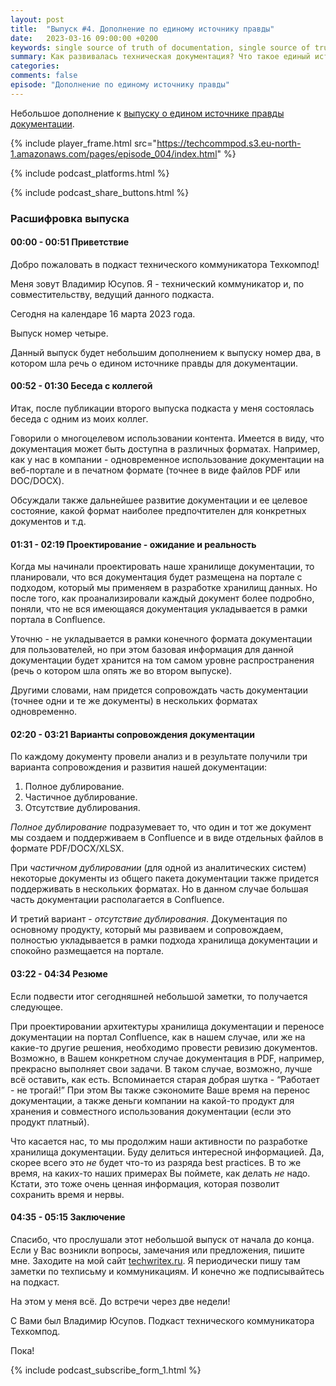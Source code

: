```yaml
---
layout: post
title:  "Выпуск #4. Дополнение по единому источнику правды"
date:   2023-03-16 09:00:00 +0200
keywords: single source of truth of documentation, single source of truth, SSOT, единый источник правды, единый источник правды документации, единый источник истины
summary: Как развивалась техническая документация? Что такое единый источник правды? Ответы на эти вопросы в данном выпуске подкаста.
categories: 
comments: false
episode: "Дополнение по единому источнику правды"
---
```


Небольшое дополнение к [выпуску о едином источнике правды документации](https://techcommpod.ru/2023/02/16/vypusk-2-edinyj-istochnik-pravdy/).

<!--more-->

{% include player_frame.html src="https://techcommpod.s3.eu-north-1.amazonaws.com/pages/episode_004/index.html" %}

{% include podcast_platforms.html %}

{% include podcast_share_buttons.html %}

### Расшифровка выпуска

#### 00:00 - 00:51 Приветствие

Добро пожаловать в подкаст технического коммуникатора Техкомпод!

Меня зовут Владимир Юсупов. Я - технический коммуникатор и, по совместительству, ведущий данного подкаста.

Сегодня на календаре 16 марта 2023 года. 

Выпуск номер четыре.

Данный выпуск будет небольшим дополнением к выпуску номер два, в котором шла речь о едином источнике правды для документации.

#### 00:52 - 01:30 Беседа с коллегой

Итак, после публикации второго выпуска подкаста у меня состоялась беседа с одним из моих коллег. 

Говорили о многоцелевом использовании контента. Имеется в виду, что документация может быть доступна в различных форматах. Например, как у нас в компании - одновременное использование документации на веб-портале и в печатном формате (точнее в виде файлов PDF или DOC/DOCX). 

Обсуждали также дальнейшее развитие документации и ее целевое состояние, какой формат наиболее предпочтителен для конкретных документов и т.д. 

#### 01:31 - 02:19 Проектирование - ожидание и реальность

Когда мы начинали проектировать наше хранилище документации, то планировали, что вся документация будет размещена на портале с подходом, который мы применяем в разработке хранилищ данных. Но после того, как проанализировали каждый документ более подробно, поняли, что не вся имеющаяся документация укладывается в рамки портала в Confluence. 

Уточню - не укладывается в рамки конечного формата документации для пользователей, но при этом базовая информация для данной документации будет хранится на том самом уровне распространения (речь о котором шла опять же во втором выпуске). 

Другими словами, нам придется сопровождать часть документации (точнее одни и те же документы) в нескольких форматах одновременно.

#### 02:20 - 03:21 Варианты сопровождения документации

По каждому документу провели анализ и в результате получили три варианта сопровождения и развития нашей документации:

1. Полное дублирование.
2. Частичное дублирование.
3. Отсутствие дублирования.

*Полное дублирование* подразумевает то, что один и тот же документ мы создаем и поддерживаем в Confluence и в виде отдельных файлов в формате PDF/DOCX/XLSX.

При *частичном дублировании* (для одной из аналитических систем) некоторые документы из общего пакета документации также придется поддерживать в нескольких форматах. Но в данном случае большая часть документации располагается в Confluence.

И третий вариант - *отсутствие дублирования*. Документация по основному продукту, который мы развиваем и сопровождаем, полностью укладывается в рамки подхода хранилища документации и спокойно размещается на портале. 

#### 03:22 - 04:34 Резюме

Если подвести итог сегодняшней небольшой заметки, то получается следующее. 

При проектировании архитектуры хранилища документации и переносе документации на портал Confluence, как в нашем случае, или же на какие-то другие решения, необходимо провести ревизию документов. Возможно, в Вашем конкретном случае документация в PDF, например, прекрасно выполняет свои задачи. В таком случае, возможно, лучше всё оставить, как есть. Вспоминается старая добрая шутка - “Работает - не трогай!” При этом Вы также сэкономите Ваше время на перенос документации, а также деньги компании на какой-то продукт для хранения и совместного использования документации (если это продукт платный). 

Что касается нас, то мы продолжим наши активности по разработке хранилища документации. Буду делиться интересной информацией. Да, скорее всего это *не* будет что-то из разряда best practices. В то же время, на каких-то наших примерах Вы поймете, как делать *не* надо. Кстати, это тоже очень ценная информация, которая позволит сохранить время и нервы.

#### 04:35 - 05:15 Заключение

Спасибо, что прослушали этот небольшой выпуск от начала до конца. Если у Вас возникли вопросы, замечания или предложения, пишите мне. Заходите на мой сайт [techwritex.ru](https://techwritex.ru). Я периодически пишу там заметки по техписьму и коммуникациям. И конечно же подписывайтесь на подкаст.

На этом у меня всё. До встречи через две недели!

С Вами был Владимир Юсупов. Подкаст технического коммуникатора Техкомпод. 

Пока!

{% include podcast_subscribe_form_1.html %}